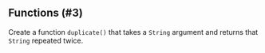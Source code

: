 ## Functions (#3)

Create a function `duplicate()` that takes a `String` argument
and returns that `String` repeated twice.